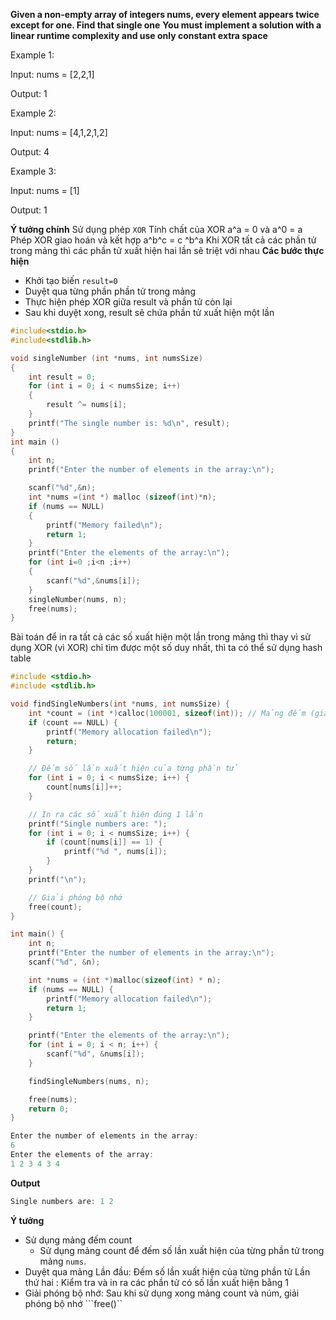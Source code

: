 **Given a non-empty array of integers nums, every element appears twice except for one. Find that single one**
**You must implement a solution with a linear runtime complexity and use only constant extra space**

 

Example 1:

Input: nums = [2,2,1]

Output: 1

Example 2:

Input: nums = [4,1,2,1,2]

Output: 4

Example 3:

Input: nums = [1]

Output: 1

**Ý tưởng chính**
Sử dụng phép ```XOR```
Tính chất của XOR a^a = 0 và a^0 = a 
Phép XOR giao hoán và kết hợp a^b^c = c ^b^a 
Khi XOR tất cả các phần tử trong mảng thì các phần tử xuất hiện hai lần sẽ triệt với nhau 
**Các bước thực hiện**
- Khởi tạo biến ```result=0```
- Duyệt qua từng phần phần tử trong mảng 
- Thực hiện phép XOR giữa result và phần tử còn lại 
- Sau khi duyệt xong, result sẽ chứa phần tử xuất hiện một lần 
```c
#include<stdio.h>
#include<stdlib.h>

void singleNumber (int *nums, int numsSize)
{
    int result = 0;
    for (int i = 0; i < numsSize; i++)
    {
        result ^= nums[i];
    }
    printf("The single number is: %d\n", result);  
}
int main ()
{
    int n;
    printf("Enter the number of elements in the array:\n");

    scanf("%d",&n);
    int *nums =(int *) malloc (sizeof(int)*n);
    if (nums == NULL)
    {
        printf("Memory failed\n");
        return 1;
    }
    printf("Enter the elements of the array:\n");
    for (int i=0 ;i<n ;i++)
    {
        scanf("%d",&nums[i]);
    }
    singleNumber(nums, n);
    free(nums);
}
```

Bài toán để in ra tất cả các số xuất hiện một lần trong mảng thì thay vì sử dụng XOR (vì XOR) chỉ tìm được một số duy nhất, thì ta có thể sử dụng hash table
```c
#include <stdio.h>
#include <stdlib.h>

void findSingleNumbers(int *nums, int numsSize) {
    int *count = (int *)calloc(100001, sizeof(int)); // Mảng đếm (giả sử giá trị nằm trong khoảng 0 đến 100000)
    if (count == NULL) {
        printf("Memory allocation failed\n");
        return;
    }

    // Đếm số lần xuất hiện của từng phần tử
    for (int i = 0; i < numsSize; i++) {
        count[nums[i]]++;
    }

    // In ra các số xuất hiện đúng 1 lần
    printf("Single numbers are: ");
    for (int i = 0; i < numsSize; i++) {
        if (count[nums[i]] == 1) {
            printf("%d ", nums[i]);
        }
    }
    printf("\n");

    // Giải phóng bộ nhớ
    free(count);
}

int main() {
    int n;
    printf("Enter the number of elements in the array:\n");
    scanf("%d", &n);

    int *nums = (int *)malloc(sizeof(int) * n);
    if (nums == NULL) {
        printf("Memory allocation failed\n");
        return 1;
    }

    printf("Enter the elements of the array:\n");
    for (int i = 0; i < n; i++) {
        scanf("%d", &nums[i]);
    }

    findSingleNumbers(nums, n);

    free(nums);
    return 0;
}
```
```c
Enter the number of elements in the array:
6
Enter the elements of the array:
1 2 3 4 3 4
```
**Output**
```c
Single numbers are: 1 2
```
**Ý tưởng**
- Sử dụng mảng đếm count 
    - Sử dụng mảng count để đếm số lần xuất hiện của từng phần tử trong mảng ```nums```.
- Duyệt qua mảng 
    Lần đầu: Đếm số lần xuất hiện của từng phần tử 
    Lần thứ hai : Kiểm tra và in ra các phần tử có số lần xuất hiện bằng 1
- Giải phóng bộ nhớ: Sau khi sử dụng xong mảng count và núm, giải phóng bộ nhớ ```free()``